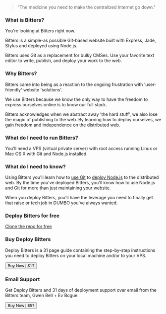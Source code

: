 > "The medicine you need to make the centralized Internet go down."

### What is Bitters?

You're looking at Bitters right now.

Bitters is a simple-as possible Git-based website built with Express, Jade, Stylus and deployed using Node.js.

Bitters uses Git as a replacement for bulky CMSes. Use your favorite text editor to write, publish, and deploy your work to the web.

### Why Bitters?

Bitters came into being as a reaction to the ongoing frustration with 'user-friendly' website 'solutions'. 

We use Bitters because we know the only way to have the freedom to express ourselves online is to know our full stack.

Bitters acknowledges when we abstract away 'the hard stuff', we also lose the magic of publishing to the web. By learning how to deploy ourselves, we gain freedom and independence on the distributed web.

### What do I need to run Bitters?

You'll need a VPS (virtual private server) with root access running Linux or Mac OS X with Git and Node.js installed.

### What do I need to know?

Using Bitters you'll learn how to [use Git](http://git.gwenbell.com) to [deploy Node.js](http://deployno.de) to the distributed web. By the time you've deployed Bitters, you'll know how to use Node.js and Git for more than just maintaining your website. 

When you deploy Bitters, you'll have the leverage you need to finally get that raise or tech job in DUMBO you've always wanted.

### Deploy Bitters for free

[Clone the repo for free](https://github.com/evbogue/bitters)

### Buy Deploy Bitters

Deploy Bitters is a 31 page guide containing the step-by-step instructions you need to deploy Bitters on your local machine and/or to your VPS.

<button>Buy Now | $17</button>

### Email Support

Get Deploy Bitters and 31 days of deployment support over email from the Bitters team, Gwen Bell + Ev Bogue.

<button>Buy Now | $57</button>

